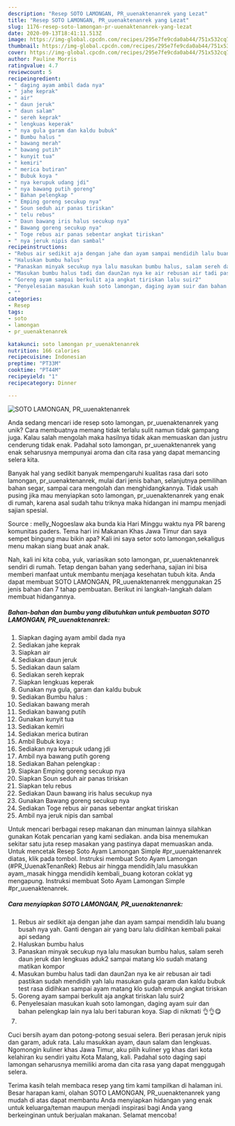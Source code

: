 ```yaml
---
description: "Resep SOTO LAMONGAN, PR_uuenaktenanrek yang Lezat"
title: "Resep SOTO LAMONGAN, PR_uuenaktenanrek yang Lezat"
slug: 1176-resep-soto-lamongan-pr-uuenaktenanrek-yang-lezat
date: 2020-09-13T18:41:11.513Z
image: https://img-global.cpcdn.com/recipes/295e7fe9cda0ab44/751x532cq70/soto-lamongan-pr_uuenaktenanrek-foto-resep-utama.jpg
thumbnail: https://img-global.cpcdn.com/recipes/295e7fe9cda0ab44/751x532cq70/soto-lamongan-pr_uuenaktenanrek-foto-resep-utama.jpg
cover: https://img-global.cpcdn.com/recipes/295e7fe9cda0ab44/751x532cq70/soto-lamongan-pr_uuenaktenanrek-foto-resep-utama.jpg
author: Pauline Morris
ratingvalue: 4.7
reviewcount: 5
recipeingredient:
- " daging ayam ambil dada nya"
- " jahe keprak"
- " air"
- " daun jeruk"
- " daun salam"
- " sereh keprak"
- " lengkuas keperak"
- " nya gula garam dan kaldu bubuk"
- " Bumbu halus "
- " bawang merah"
- " bawang putih"
- " kunyit tua"
- " kemiri"
- " merica butiran"
- " Bubuk koya "
- " nya kerupuk udang jdi"
- " nya bawang putih goreng"
- " Bahan pelengkap "
- " Emping goreng secukup nya"
- " Soun seduh air panas tiriskan"
- " telu rebus"
- " Daun bawang iris halus secukup nya"
- " Bawang goreng secukup nya"
- " Toge rebus air panas sebentar angkat tiriskan"
- " nya jeruk nipis dan sambal"
recipeinstructions:
- "Rebus air sedikit aja dengan jahe dan ayam sampai mendidih lalu buang busah nya yah. Ganti dengan air yang baru lalu didihkan kembali pakai api sedang"
- "Haluskan bumbu halus"
- "Panaskan minyak secukup nya lalu masukan bumbu halus, salam sereh daun jeruk dan lengkuas aduk2 sampai matang klo sudah matang matikan kompor"
- "Masukan bumbu halus tadi dan daun2an nya ke air rebusan air tadi pastikan sudah mendidih yah lalu masukan gula garam dan kaldu bubuk test rasa didihkan sampai ayam matang klo sudah empuk angkat tiriskan"
- "Goreng ayam sampai berkulit aja angkat tiriskan lalu suir2"
- "Penyelesaian masukan kuah soto lamongan, daging ayam suir dan bahan pelengkap lain nya lalu beri taburan koya. Siap di nikmati 👌👌😋"
- ""
categories:
- Resep
tags:
- soto
- lamongan
- pr_uuenaktenanrek

katakunci: soto lamongan pr_uuenaktenanrek 
nutrition: 166 calories
recipecuisine: Indonesian
preptime: "PT33M"
cooktime: "PT44M"
recipeyield: "1"
recipecategory: Dinner

---
```



![SOTO LAMONGAN, PR_uuenaktenanrek](https://img-global.cpcdn.com/recipes/295e7fe9cda0ab44/751x532cq70/soto-lamongan-pr_uuenaktenanrek-foto-resep-utama.jpg)

Anda sedang mencari ide resep soto lamongan, pr_uuenaktenanrek yang unik? Cara membuatnya memang tidak terlalu sulit namun tidak gampang juga. Kalau salah mengolah maka hasilnya tidak akan memuaskan dan justru cenderung tidak enak. Padahal soto lamongan, pr_uuenaktenanrek yang enak seharusnya mempunyai aroma dan cita rasa yang dapat memancing selera kita.

Banyak hal yang sedikit banyak mempengaruhi kualitas rasa dari soto lamongan, pr_uuenaktenanrek, mulai dari jenis bahan, selanjutnya pemilihan bahan segar, sampai cara mengolah dan menghidangkannya. Tidak usah pusing jika mau menyiapkan soto lamongan, pr_uuenaktenanrek yang enak di rumah, karena asal sudah tahu triknya maka hidangan ini mampu menjadi sajian spesial.

Source : melly_Nogoeslaw aka bunda kia Hari Minggu waktu nya PR bareng komunitas paders. Tema hari ini Makanan Khas Jawa Timur dan saya sempet bingung mau bikin apa? Kali ini saya setor soto lamongan,sekaligus menu makan siang buat anak anak.


Nah, kali ini kita coba, yuk, variasikan soto lamongan, pr_uuenaktenanrek sendiri di rumah. Tetap dengan bahan yang sederhana, sajian ini bisa memberi manfaat untuk membantu menjaga kesehatan tubuh kita. Anda dapat membuat SOTO LAMONGAN, PR_uuenaktenanrek menggunakan 25 jenis bahan dan 7 tahap pembuatan. Berikut ini langkah-langkah dalam membuat hidangannya.

<!--inarticleads1-->

##### Bahan-bahan dan bumbu yang dibutuhkan untuk pembuatan SOTO LAMONGAN, PR_uuenaktenanrek:

1. Siapkan  daging ayam ambil dada nya
1. Sediakan  jahe keprak
1. Siapkan  air
1. Sediakan  daun jeruk
1. Sediakan  daun salam
1. Sediakan  sereh keprak
1. Siapkan  lengkuas keperak
1. Gunakan  nya gula, garam dan kaldu bubuk
1. Sediakan  Bumbu halus :
1. Sediakan  bawang merah
1. Sediakan  bawang putih
1. Gunakan  kunyit tua
1. Sediakan  kemiri
1. Sediakan  merica butiran
1. Ambil  Bubuk koya :
1. Sediakan  nya kerupuk udang jdi
1. Ambil  nya bawang putih goreng
1. Sediakan  Bahan pelengkap :
1. Siapkan  Emping goreng secukup nya
1. Siapkan  Soun seduh air panas tiriskan
1. Siapkan  telu rebus
1. Sediakan  Daun bawang iris halus secukup nya
1. Gunakan  Bawang goreng secukup nya
1. Sediakan  Toge rebus air panas sebentar angkat tiriskan
1. Ambil  nya jeruk nipis dan sambal


Untuk mencari berbagai resep makanan dan minuman lainnya silahkan gunakan Kotak pencarian yang kami sediakan. anda bisa menemukan sekitar satu juta resep masakan yang pastinya dapat memuaskan anda. Untuk mencetak Resep Soto Ayam Lamongan Simple #pr_uuenaktenanrek diatas, klik pada tombol. Instruksi membuat Soto Ayam Lamongan (#PR_UuenakTenanRek) Rebus air hingga mendidih,lalu masukkan ayam,,masak hingga mendidih kembali,,buang kotoran coklat yg mengapung. Instruksi membuat Soto Ayam Lamongan Simple #pr_uuenaktenanrek. 

<!--inarticleads2-->

##### Cara menyiapkan SOTO LAMONGAN, PR_uuenaktenanrek:

1. Rebus air sedikit aja dengan jahe dan ayam sampai mendidih lalu buang busah nya yah. Ganti dengan air yang baru lalu didihkan kembali pakai api sedang
1. Haluskan bumbu halus
1. Panaskan minyak secukup nya lalu masukan bumbu halus, salam sereh daun jeruk dan lengkuas aduk2 sampai matang klo sudah matang matikan kompor
1. Masukan bumbu halus tadi dan daun2an nya ke air rebusan air tadi pastikan sudah mendidih yah lalu masukan gula garam dan kaldu bubuk test rasa didihkan sampai ayam matang klo sudah empuk angkat tiriskan
1. Goreng ayam sampai berkulit aja angkat tiriskan lalu suir2
1. Penyelesaian masukan kuah soto lamongan, daging ayam suir dan bahan pelengkap lain nya lalu beri taburan koya. Siap di nikmati 👌👌😋
1. 


Cuci bersih ayam dan potong-potong sesuai selera. Beri perasan jeruk nipis dan garam, aduk rata. Lalu masukkan ayam, daun salam dan lengkuas. Ngomongin kuliner khas Jawa Timur, aku pilih kuliner yg khas dari kota kelahiran ku sendiri yaitu Kota Malang, kali. Padahal soto daging sapi lamongan seharusnya memiliki aroma dan cita rasa yang dapat menggugah selera. 

Terima kasih telah membaca resep yang tim kami tampilkan di halaman ini. Besar harapan kami, olahan SOTO LAMONGAN, PR_uuenaktenanrek yang mudah di atas dapat membantu Anda menyiapkan hidangan yang enak untuk keluarga/teman maupun menjadi inspirasi bagi Anda yang berkeinginan untuk berjualan makanan. Selamat mencoba!

